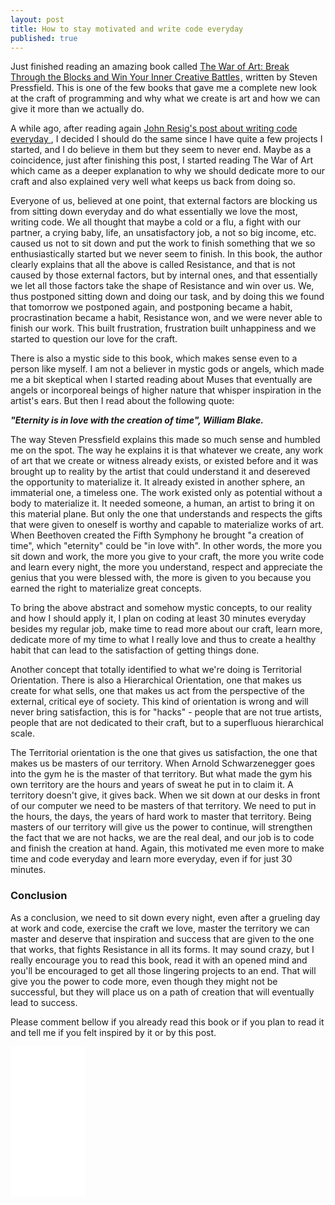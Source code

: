 ```yaml
---
layout: post
title: How to stay motivated and write code everyday
published: true
---
```


Just finished reading an amazing book called <a rel="nofollow" href="http://www.amazon.co.uk/gp/product/1936891026/ref=as_li_tl?ie=UTF8&camp=1634&creative=19450&creativeASIN=1936891026&linkCode=as2&tag=progrlife-21" target="_blank">The War of Art: Break Through the Blocks and Win Your Inner Creative Battles</a><img src="http://ir-uk.amazon-adsystem.com/e/ir?t=progrlife-21&l=as2&o=2&a=1936891026" width="1" height="1" border="0" alt="" style="border:none !important; margin:0px !important;"/>, written by Steven Pressfield. This is one of the few books that gave me a complete new look at the craft of programming and why what we create is art and how we can give it more than we actually do.

A while ago, after reading again <a href="http://ejohn.org/blog/write-code-every-day/" target="_blank"> John Resig's post about writing code everyday </a>, I decided I should do the same since I have quite a few projects I started, and I do believe in them but they seem to never end. Maybe as a coincidence, just after finishing this post, I started reading The War of Art which came as a deeper explanation to why we should dedicate more to our craft and also explained very well what keeps us back from doing so.

Everyone of us, believed at one point, that external factors are blocking us from sitting down everyday and do what essentially we love the most, writing code. We all thought that maybe a cold or a flu, a fight with our partner, a crying baby, life, an unsatisfactory job, a not so big income, etc. caused us not to sit down and put the work to finish something that we so enthusiastically started but we never seem to finish. In this book, the author clearly explains that all the above is called Resistance, and that is not caused by those external factors, but by internal ones, and that essentially we let all those factors take the shape of Resistance and win over us. We, thus postponed sitting down and doing our task, and by doing this we found that tomorrow we postponed again, and postponing became a habit, procrastination became a habit, Resistance won, and we were never able to finish our work. This built frustration, frustration built unhappiness and we started to question our love for the craft.

There is also a mystic side to this book, which makes sense even to a person like myself. I am not a believer in mystic gods or angels, which made me a bit skeptical when I started reading about Muses that eventually are angels or incorporeal beings of higher nature that whisper inspiration in the artist's ears. But then I read about the following quote:

<b><i>"Eternity is in love with the creation of time", William Blake.</b></i>

The way Steven Pressfield explains this made so much sense and humbled me on the spot. The way he explains it is that whatever we create, any work of art that we create or witness already exists, or existed before and it was brought up to reality by the artist that could understand it and desereved the opportunity to materialize it. It already existed in another sphere, an immaterial one, a timeless one. The work existed only as potential without a body to materialize it. It needed someone, a human, an artist to bring it on this material plane. But only the one that understands and respects the gifts that were given to oneself is worthy and capable to materialize works of art. When Beethoven created the Fifth Symphony he brought "a creation of time", which "eternity" could be "in love with". In other words, the more you sit down and work, the more you give to your craft, the more you write code and learn every night, the more you understand, respect and appreciate the genius that you were blessed with, the more is given to you because you earned the right to materialize great concepts.

To bring the above abstract and somehow mystic concepts, to our reality and how I should apply it, I plan on coding at least 30 minutes everyday besides my regular job, make time to read more about our craft, learn more, dedicate more of my time to what I really love and thus to create a healthy habit that can lead to the satisfaction of getting things done.

Another concept that totally identified to what we're doing is Territorial Orientation. There is also a Hierarchical Orientation, one that makes us create for what sells, one that makes us act from the perspective of the external, critical eye of society. This kind of orientation is wrong and will never bring satisfaction, this is for "hacks" - people that are not true artists, people that are not dedicated to their craft, but to a superfluous hierarchical scale.

The Territorial orientation is the one that gives us satisfaction, the one that makes us be masters of our territory. When Arnold Schwarzenegger goes into the gym he is the master of that territory. But what made the gym his own territory are the hours and years of sweat he put in to claim it. A territory doesn't give, it gives back. When we sit down at our desks in front of our computer we need to be masters of that territory. We need to put in the hours, the days, the years of hard work to master that territory. Being masters of our territory will give us the power to continue, will strengthen the fact that we are not hacks, we are the real deal, and our job is to code and finish the creation at hand. Again, this motivated me even more to make time and code everyday and learn more everyday, even if for just 30 minutes.

### Conclusion

As a conclusion, we need to sit down every night, even after a grueling day at work and code, exercise the craft we love, master the territory we can master and deserve that inspiration and success that are given to the one that works, that fights Resistance in all its forms. It may sound crazy, but I really encourage you to read this book, read it with an opened mind and you'll be encouraged to get all those lingering projects to an end. That will give you the power to code more, even though they might not be successful, but they will place us on a path of creation that will eventually lead to success.

Please comment bellow if you already read this book or if you plan to read it and tell me if you felt inspired by it or by this post.

<iframe style="width:120px;height:240px;" marginwidth="0" marginheight="0" scrolling="no" frameborder="0" src="//ws-eu.amazon-adsystem.com/widgets/q?ServiceVersion=20070822&OneJS=1&Operation=GetAdHtml&MarketPlace=GB&source=ss&ref=ss_til&ad_type=product_link&tracking_id=progrlife-21&marketplace=amazon&region=GB&placement=1936891026&asins=1936891026&linkId=&show_border=true&link_opens_in_new_window=true">
</iframe>
